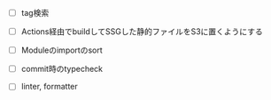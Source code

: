 - [ ] tag検索
- [ ] Actions経由でbuildしてSSGした静的ファイルをS3に置くようにする
- [ ] Moduleのimportのsort
- [ ] commit時のtypecheck
- [ ] linter, formatter

